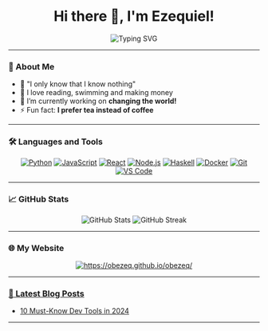 <h1 align="center">Hi there 👋, I'm Ezequiel!</h1>

<p align="center">
  <img src="https://readme-typing-svg.demolab.com?font=Fira+Code&size=22&pause=1000&color=00FFFF&center=true&vCenter=true&width=435&lines=Full-Stack+Developer;Blockchain+Enthusiast;AI+Explorer;Lifelong+Learner" alt="Typing SVG" />
</p>

---

### 🌟 About Me
- 💬 "I only know that I know nothing"
- 🚀 I love reading, swimming and making money
- 🔭 I’m currently working on **changing the world!**
- ⚡ Fun fact: **I prefer tea instead of coffee**

---

### 🛠️ Languages and Tools

<p align="center">
  <a href="https://www.python.org/" target="_blank"><img src="https://img.shields.io/badge/Code-Python-informational?style=flat&logo=python&logoColor=white&color=2bbc8a" alt="Python"/></a>
  <a href="https://www.javascript.com/" target="_blank"><img src="https://img.shields.io/badge/Code-JavaScript-informational?style=flat&logo=javascript&logoColor=white&color=2bbc8a" alt="JavaScript"/></a>
  <a href="https://react.dev/" target="_blank"><img src="https://img.shields.io/badge/Code-React-informational?style=flat&logo=react&logoColor=white&color=2bbc8a" alt="React"/></a>
  <a href="https://nodejs.org/" target="_blank"><img src="https://img.shields.io/badge/Code-Node.js-informational?style=flat&logo=node.js&logoColor=white&color=2bbc8a" alt="Node.js"/></a>
  <a href="https://www.haskell.org/" target="_blank"><img src="https://img.shields.io/badge/Code-Haskell-informational?style=flat&logo=haskell&logoColor=white&color=2bbc8a" alt="Haskell"/></a>
  <a href="https://www.docker.com/" target="_blank"><img src="https://img.shields.io/badge/Code-Docker-informational?style=flat&logo=docker&logoColor=white&color=2bbc8a" alt="Docker"/></a>
  <a href="https://git-scm.com/" target="_blank"><img src="https://img.shields.io/badge/Tools-Git-informational?style=flat&logo=git&logoColor=white&color=2bbc8a" alt="Git"/></a>
  <a href="https://code.visualstudio.com/" target="_blank"><img src="https://img.shields.io/badge/Tools-VSCode-informational?style=flat&logo=visual-studio-code&logoColor=white&color=2bbc8a" alt="VS Code"/></a>
</p>

---

### 📈 GitHub Stats

<p align="center">
  <img src="https://github-readme-stats.vercel.app/api?username=obezeq&show_icons=true&theme=radical" alt="GitHub Stats" />
  <img src="https://github-readme-streak-stats.herokuapp.com/?user=obezeq&theme=radical" alt="GitHub Streak" />
</p>

---

### 🌐 My Website

<p align="center">
  <a href="https://obezeq.github.io/obezeq/" target="_blank">
    <img src="https://img.shields.io/badge/My Website-0077B5?style=for-the-badge&logoColor=white" alt="https://obezeq.github.io/obezeq/"/>
  </a>
  <a href="https://obezeq.github.io/obezeq/" target="_blank">

---

### 🎨 Latest Blog Posts

<!-- BLOG-POST-LIST:START -->
- [10 Must-Know Dev Tools in 2024](https://obezeq.github.io/obezeq/blog/10-must-know-dev-tools-in-2024)
<!-- BLOG-POST-LIST:END -->

---
